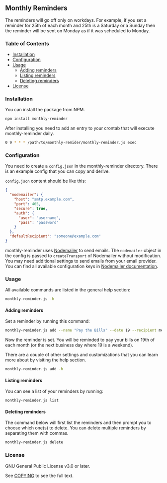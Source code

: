 ## Monthly Reminders

The reminders will go off only on workdays. For example, if you set a reminder for 25th of each month
and 25th is a Saturday or a Sunday then the reminder will be sent on Monday as if it was scheduled to
Monday.

### Table of Contents

* [Installation](#Installation)
* [Configuration](#Configuration)
* [Usage](#Usage)
  * [Adding reminders](#adding-reminders)
  * [Listing reminders](#listing-reminders)
  * [Deleting reminders](#deleting-reminders)
* [License](#License)

### Installation

You can install the package from NPM.

```bash
npm install monthly-reminder
```

After installing you need to add an entry to your crontab that will execute monthly-reminder daily.

```bash
0 9 * * * /path/to/monthly-remider/monthly-reminder.js exec
```

### Configuration

You need to create a `config.json` in the monthly-reminder directory. There is an example config
that you can copy and derive.

`config.json` content should be like this:

```json
{
  "nodemailer": {
    "host": "smtp.example.com",
    "port": 465,
    "secure": true,
    "auth": {
      "user": "username",
      "pass": "password"
    }
  },
  "defaultRecipient": "someone@example.com"
}
```

monthly-reminder uses [Nodemailer](https://github.com/nodemailer/nodemailer) to send emails. The `nodemailer`
object in the config is passed to `createTransport` of Nodemailer without modification. You may need additional
settings to send emails from your email provider. You can find all available configuration keys in [Nodemailer
documentation](https://nodemailer.com/smtp/).

### Usage

All available commands are listed in the general help section:

```bash
monthly-reminder.js -h
```

#### Adding reminders

Set a reminder by running this command:

```bash
monthly-reminder.js add --name "Pay the Bills" --date 19 --recipient me@email.com
```

Now the reminder is set. You will be reminded to pay your bills on 19th of each month (or the next business day where
19 is a weekend).

There are a couple of other settings and customizations that you can learn more about by visiting the help section.

```bash
monthly-reminder.js add -h
```

#### Listing reminders

You can see a list of your reminders by running:

```bash
monthly-reminder.js list
```

#### Deleting reminders

The command below will first list the reminders and then prompt you to choose which one(s) to
delete. You can delete multiple reminders by separating them with commas.

```bash
monthly-reminder.js delete
```

### License

GNU General Public License v3.0 or later.

See [COPYING](COPYING) to see the full text.
